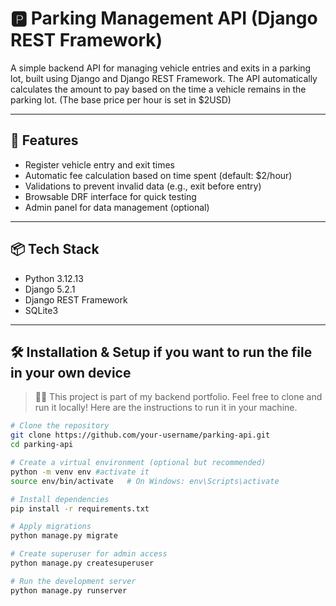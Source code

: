 # 🅿️ Parking Management API (Django REST Framework)

A simple backend API for managing vehicle entries and exits in a parking lot, built using Django and Django REST Framework. The API automatically calculates the amount to pay based on the time a vehicle remains in the parking lot. (The base price per hour is set in $2USD)

---

## 🚀 Features

- Register vehicle entry and exit times
- Automatic fee calculation based on time spent (default: $2/hour)
- Validations to prevent invalid data (e.g., exit before entry)
- Browsable DRF interface for quick testing
- Admin panel for data management (optional)

---

## 📦 Tech Stack

- Python 3.12.13
- Django 5.2.1
- Django REST Framework
- SQLite3

---

## 🛠️ Installation & Setup if you want to run the file in your own device
 

 > 🧑‍💻 This project is part of my backend portfolio. Feel free to clone and run it locally! Here are the instructions to run it in your machine. 

```bash
# Clone the repository
git clone https://github.com/your-username/parking-api.git
cd parking-api

# Create a virtual environment (optional but recommended)
python -m venv env #activate it 
source env/bin/activate   # On Windows: env\Scripts\activate

# Install dependencies
pip install -r requirements.txt

# Apply migrations
python manage.py migrate

# Create superuser for admin access
python manage.py createsuperuser

# Run the development server
python manage.py runserver

